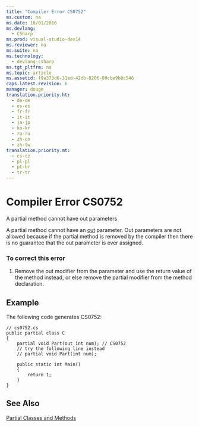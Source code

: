 ```yaml
---
title: "Compiler Error CS0752"
ms.custom: na
ms.date: 10/01/2016
ms.devlang: 
  - CSharp
ms.prod: visual-studio-dev14
ms.reviewer: na
ms.suite: na
ms.technology: 
  - devlang-csharp
ms.tgt_pltfrm: na
ms.topic: article
ms.assetid: f9a373d6-31ed-42db-8206-80cbe9b8c546
caps.latest.revision: 6
manager: douge
translation.priority.ht: 
  - de-de
  - es-es
  - fr-fr
  - it-it
  - ja-jp
  - ko-kr
  - ru-ru
  - zh-cn
  - zh-tw
translation.priority.mt: 
  - cs-cz
  - pl-pl
  - pt-br
  - tr-tr
---
```

# Compiler Error CS0752
A partial method cannot have out parameters  
  
 A partial method cannot have an [out](../Topic/out%20\(C%23%20Reference\).md) parameter. Out parameters are not allowed because if the partial method is removed by the compiler then there is no guarantee that the out parameter is ever assigned.  
  
### To correct this error  
  
1.  Remove the out modifier from the parameter and use the return value of the method instead, or else remove the partial modifier from the method declaration.  
  
## Example  
 The following code generates CS0752:  
  
```  
// cs0752.cs  
public partial class C  
{  
    partial void Part(out int num); // CS0752  
    // try the following line instead  
    // partial void Part(int num);  
  
    public static int Main()  
    {  
        return 1;  
    }  
}  
```  
  
## See Also  
 [Partial Classes and Methods](../Topic/Partial%20Classes%20and%20Methods%20\(C%23%20Programming%20Guide\).md)
